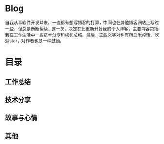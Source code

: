 # Blog
自我从事软件开发以来，一直都有想写博客的打算，中间也在其他博客网站上写过一些，但总是断断续续...这一次，决定在此重新开始我的个人博客，主要内容包括我在工作生活中一些技术分享和成长总结。最后，这些文字对你有所启发的话，欢迎star，对作者也是一种鼓励。
# 目录
## 工作总结
## 技术分享
## 故事与心情
## 其他
